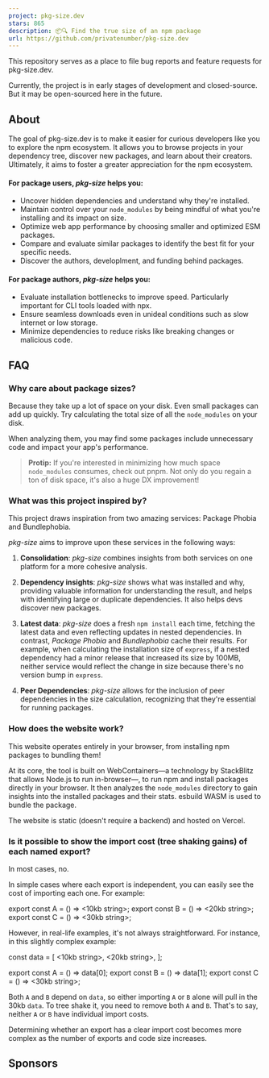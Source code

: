```yaml
---
project: pkg-size.dev
stars: 865
description: 📦🔍 Find the true size of an npm package
url: https://github.com/privatenumber/pkg-size.dev
---
```


  
  
  

This repository serves as a place to file bug reports and feature requests for pkg-size.dev.

Currently, the project is in early stages of development and closed-source. But it may be open-sourced here in the future.

  

About
-----

The goal of pkg-size.dev is to make it easier for curious developers like you to explore the npm ecosystem. It allows you to browse projects in your dependency tree, discover new packages, and learn about their creators. Ultimately, it aims to foster a greater appreciation for the npm ecosystem.

#### For package users, _pkg-size_ helps you:

-   Uncover hidden dependencies and understand why they're installed.
-   Maintain control over your `node_modules` by being mindful of what you're installing and its impact on size.
-   Optimize web app performance by choosing smaller and optimized ESM packages.
-   Compare and evaluate similar packages to identify the best fit for your specific needs.
-   Discover the authors, developlment, and funding behind packages.

#### For package authors, _pkg-size_ helps you:

-   Evaluate installation bottlenecks to improve speed. Particularly important for CLI tools loaded with npx.
-   Ensure seamless downloads even in unideal conditions such as slow internet or low storage.
-   Minimize dependencies to reduce risks like breaking changes or malicious code.

  

FAQ
---

### Why care about package sizes?

Because they take up a lot of space on your disk. Even small packages can add up quickly. Try calculating the total size of all the `node_modules` on your disk.

When analyzing them, you may find some packages include unnecessary code and impact your app's performance.

> **Protip:** If you're interested in minimizing how much space `node_modules` consumes, check out pnpm. Not only do you regain a ton of disk space, it's also a huge DX improvement!

### What was this project inspired by?

This project draws inspiration from two amazing services: Package Phobia and Bundlephobia.

_pkg-size_ aims to improve upon these services in the following ways:

1.  **Consolidation**: _pkg-size_ combines insights from both services on one platform for a more cohesive analysis.
    
2.  **Dependency insights**: _pkg-size_ shows what was installed and why, providing valuable information for understanding the result, and helps with identifying large or duplicate dependencies. It also helps devs discover new packages.
    
3.  **Latest data**: _pkg-size_ does a fresh `npm install` each time, fetching the latest data and even reflecting updates in nested dependencies. In contrast, _Package Phobia_ and _Bundlephobia_ cache their results. For example, when calculating the installation size of `express`, if a nested dependency had a minor release that increased its size by 100MB, neither service would reflect the change in size because there's no version bump in `express`.
    
4.  **Peer Dependencies**: _pkg-size_ allows for the inclusion of peer dependencies in the size calculation, recognizing that they're essential for running packages.
    

### How does the website work?

This website operates entirely in your browser, from installing npm packages to bundling them!

At its core, the tool is built on WebContainers—a technology by StackBlitz that allows Node.js to run in-browser—, to run npm and install packages directly in your browser. It then analyzes the `node_modules` directory to gain insights into the installed packages and their stats. esbuild WASM is used to bundle the package.

The website is static (doesn't require a backend) and hosted on Vercel.

### Is it possible to show the import cost (tree shaking gains) of each named export?

In most cases, no.

In simple cases where each export is independent, you can easily see the cost of importing each one. For example:

export const A \= () \=> <10kb string\>;
export const B \= () \=> <20kb string\>;
export const C \= () \=> <30kb string\>;

However, in real-life examples, it's not always straightforward. For instance, in this slightly complex example:

const data \= \[
	<10kb string\>,
	<20kb string\>,
\];

export const A \= () \=> data\[0\];
export const B \= () \=> data\[1\];
export const C \= () \=> <30kb string\>;

Both `A` and `B` depend on `data`, so either importing `A` or `B` alone will pull in the 30kb `data`. To tree shake it, you need to remove both `A` and `B`. That's to say, neither `A` or `B` have individual import costs.

Determining whether an export has a clear import cost becomes more complex as the number of exports and code size increases.

Sponsors
--------

